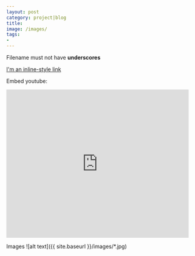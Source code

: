 ```yaml
---
layout: post
category: project|blog
title: 
image: /images/
tags:
- 
---
```


Filename must not have __underscores__


[I'm an inline-style link](https://www.google.com)
 
Embed youtube: 
<iframe  title="" width="480" height="390" src="https://youtu.be/vrqmQA2MnSs" frameborder="0" allowfullscreen></iframe>

Images ![alt text]({{ site.baseurl }}/images/*.jpg) 
